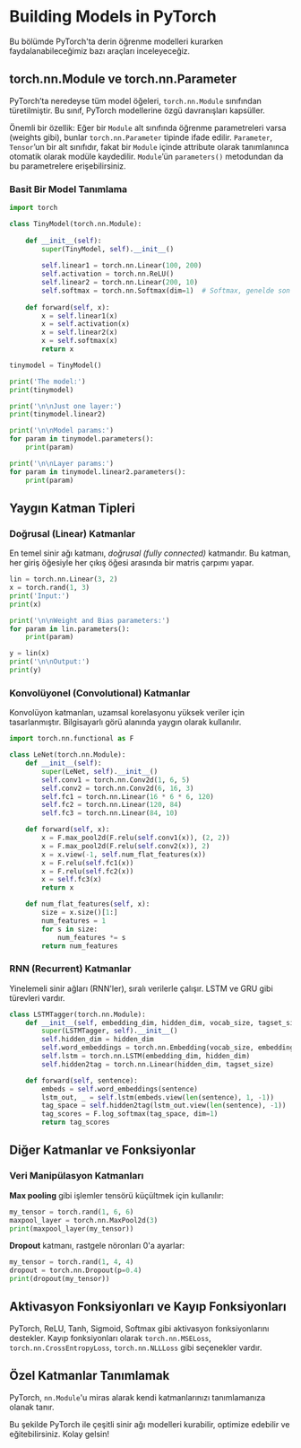 # Building Models in PyTorch

Bu bölümde PyTorch'ta derin öğrenme modelleri kurarken faydalanabileceğimiz bazı araçları inceleyeceğiz.

## torch.nn.Module ve torch.nn.Parameter

PyTorch’ta neredeyse tüm model öğeleri, `torch.nn.Module` sınıfından türetilmiştir. Bu sınıf, PyTorch modellerine özgü davranışları kapsüller.

Önemli bir özellik: Eğer bir `Module` alt sınıfında öğrenme parametreleri varsa (weights gibi), bunlar `torch.nn.Parameter` tipinde ifade edilir. `Parameter`, `Tensor`’un bir alt sınıfıdır, fakat bir `Module` içinde attribute olarak tanımlanınca otomatik olarak modüle kaydedilir. `Module`’ün `parameters()` metodundan da bu parametrelere erişebilirsiniz.

### Basit Bir Model Tanımlama

```python
import torch

class TinyModel(torch.nn.Module):
    
    def __init__(self):
        super(TinyModel, self).__init__()
        
        self.linear1 = torch.nn.Linear(100, 200)
        self.activation = torch.nn.ReLU()
        self.linear2 = torch.nn.Linear(200, 10)
        self.softmax = torch.nn.Softmax(dim=1)  # Softmax, genelde son boyut üzerinde alınır
    
    def forward(self, x):
        x = self.linear1(x)
        x = self.activation(x)
        x = self.linear2(x)
        x = self.softmax(x)
        return x

tinymodel = TinyModel()

print('The model:')
print(tinymodel)

print('\n\nJust one layer:')
print(tinymodel.linear2)

print('\n\nModel params:')
for param in tinymodel.parameters():
    print(param)

print('\n\nLayer params:')
for param in tinymodel.linear2.parameters():
    print(param)
```

## Yaygın Katman Tipleri

### Doğrusal (Linear) Katmanlar

En temel sinir ağı katmanı, *doğrusal (fully connected)* katmandır. Bu katman, her giriş öğesiyle her çıkış öğesi arasında bir matris çarpımı yapar.

```python
lin = torch.nn.Linear(3, 2)
x = torch.rand(1, 3)
print('Input:')
print(x)

print('\n\nWeight and Bias parameters:')
for param in lin.parameters():
    print(param)

y = lin(x)
print('\n\nOutput:')
print(y)
```

### Konvolüyonel (Convolutional) Katmanlar

Konvolüyon katmanları, uzamsal korelasyonu yüksek veriler için tasarlanmıştır. Bilgisayarlı görü alanında yaygın olarak kullanılır.

```python
import torch.nn.functional as F

class LeNet(torch.nn.Module):
    def __init__(self):
        super(LeNet, self).__init__()
        self.conv1 = torch.nn.Conv2d(1, 6, 5)
        self.conv2 = torch.nn.Conv2d(6, 16, 3)
        self.fc1 = torch.nn.Linear(16 * 6 * 6, 120)
        self.fc2 = torch.nn.Linear(120, 84)
        self.fc3 = torch.nn.Linear(84, 10)

    def forward(self, x):
        x = F.max_pool2d(F.relu(self.conv1(x)), (2, 2))
        x = F.max_pool2d(F.relu(self.conv2(x)), 2)
        x = x.view(-1, self.num_flat_features(x))
        x = F.relu(self.fc1(x))
        x = F.relu(self.fc2(x))
        x = self.fc3(x)
        return x

    def num_flat_features(self, x):
        size = x.size()[1:]
        num_features = 1
        for s in size:
            num_features *= s
        return num_features
```

### RNN (Recurrent) Katmanlar

Yinelemeli sinir ağları (RNN'ler), sıralı verilerle çalışır. LSTM ve GRU gibi türevleri vardır.

```python
class LSTMTagger(torch.nn.Module):
    def __init__(self, embedding_dim, hidden_dim, vocab_size, tagset_size):
        super(LSTMTagger, self).__init__()
        self.hidden_dim = hidden_dim
        self.word_embeddings = torch.nn.Embedding(vocab_size, embedding_dim)
        self.lstm = torch.nn.LSTM(embedding_dim, hidden_dim)
        self.hidden2tag = torch.nn.Linear(hidden_dim, tagset_size)

    def forward(self, sentence):
        embeds = self.word_embeddings(sentence)
        lstm_out, _ = self.lstm(embeds.view(len(sentence), 1, -1))
        tag_space = self.hidden2tag(lstm_out.view(len(sentence), -1))
        tag_scores = F.log_softmax(tag_space, dim=1)
        return tag_scores
```

## Diğer Katmanlar ve Fonksiyonlar

### Veri Manipülasyon Katmanları

**Max pooling** gibi işlemler tensörü küçültmek için kullanılır:

```python
my_tensor = torch.rand(1, 6, 6)
maxpool_layer = torch.nn.MaxPool2d(3)
print(maxpool_layer(my_tensor))
```

**Dropout** katmanı, rastgele nöronları 0'a ayarlar:

```python
my_tensor = torch.rand(1, 4, 4)
dropout = torch.nn.Dropout(p=0.4)
print(dropout(my_tensor))
```

## Aktivasyon Fonksiyonları ve Kayıp Fonksiyonları

PyTorch, ReLU, Tanh, Sigmoid, Softmax gibi aktivasyon fonksiyonlarını destekler. Kayıp fonksiyonları olarak `torch.nn.MSELoss`, `torch.nn.CrossEntropyLoss`, `torch.nn.NLLLoss` gibi seçenekler vardır.

## Özel Katmanlar Tanımlamak

PyTorch, `nn.Module`'u miras alarak kendi katmanlarınızı tanımlamanıza olanak tanır.

Bu şekilde PyTorch ile çeşitli sinir ağı modelleri kurabilir, optimize edebilir ve eğitebilirsiniz. Kolay gelsin!





